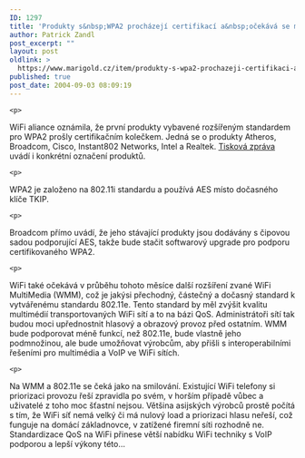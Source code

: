 ```yaml
---
ID: 1297
title: 'Produkty s&nbsp;WPA2 procházejí certifikací a&nbsp;očekává se multimediální rozšíření WiFi'
author: Patrick Zandl
post_excerpt: ""
layout: post
oldlink: >
  https://www.marigold.cz/item/produkty-s-wpa2-prochazeji-certifikaci-a-ocekava-se-multimedialni-rozsireni-wifi
published: true
post_date: 2004-09-03 08:09:19
---
```

	<p>
WiFi aliance oznámila, že první produkty vybavené rozšířeným standardem pro WPA2 prošly certifikačním kolečkem. Jedná se o produkty Atheros, Broadcom, Cisco, Instant802 Networks, Intel a Realtek. <a href="http://www.wi-fi.org/OpenSection/ReleaseDisplay.asp?TID=4&amp;ItemID=181&amp;StrYear=2004&amp;strmonth=9">Tisková zpráva</a> uvádí i konkrétní označení produktů.</p>

	<p>
WPA2 je založeno na 802.11i standardu a používá AES místo dočasného klíče TKIP. </p>

	<p>
Broadcom přímo uvádí, že jeho stávající produkty jsou dodávány s čipovou sadou podporující AES, takže bude stačit softwarový upgrade pro podporu certifikovaného WPA2. </p>

	<p>
WiFi také očekává v průběhu tohoto měsíce další rozšíření zvané WiFi MultiMedia (WMM), což je jakýsi přechodný, částečný a dočasný standard k vytvářenému standardu 802.11e. Tento standard by měl zvýšit kvalitu multimédií transportovaných WiFi sítí a to na bázi QoS. Administrátoři sítí tak budou moci upřednostnit hlasový a obrazový provoz před ostatním. WMM bude podporovat méně funkcí, než 802.11e, bude vlastně jeho podmnožinou, ale bude umožňovat výrobcům, aby přišli s interoperabilními řešeními pro multimédia a VoIP ve WiFi sítích. </p>

	<p>
Na WMM a 802.11e se čeká jako na smilování. Existující WiFi telefony si priorizaci provozu řeší zpravidla po svém, v horším případě vůbec a uživatelé z toho moc šťastní nejsou. Většina asijských výrobců prostě počítá s tím, že WiFi síť nemá velký či má nulový load a priorizaci hlasu neřeší, což funguje na domácí základnovce, v zatížené firemní síti rozhodně ne. Standardizace QoS na WiFi přinese větší nabídku WiFi techniky s VoIP podporou a lepší výkony této&#8230;
</p>
